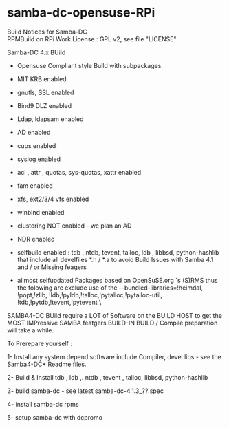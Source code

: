 samba-dc-opensuse-RPi
=====================


Build Notices for Samba-DC    
RPMBuild on RPi 
Work License : GPL v2, see file "LICENSE"


Samba-DC 4.x BUild 

- Opensuse Compliant style Build with subpackages.
-  MIT KRB enabled
-  gnutls, SSL  enabled
-  Bind9  DLZ enabled
-  Ldap, ldapsam enabled
-  AD enabled
-  cups enabled
-  syslog enabled
-  acl , attr , quotas, sys-quotas, xattr  enabled
-  fam enabled
-  xfs, ext2/3/4 vfs enabled
-  winbind enabled
-  clustering NOT  enabled - we plan an AD 
-  NDR enabled
-  selfbuild enabled : tdb , ntdb, tevent,  talloc, ldb , libbsd, python-hashlib
   that include all develfiles  *.h / *.a to avoid Build Issues with Samba 4.1 and / or Missing feagers

- allmost selfupdated Packages based on OpenSuSE.org ´s (S)RMS 
  thus the folowing are exclude use of the      --bundled-libraries=!heimdal,\
  !popt,!zlib, !ldb,!pyldb,!talloc,!pytalloc,!pytalloc-util, !tdb,!pytdb,!tevent,!pytevent \


 SAMBA4-DC  BUild require a LOT of Software on the BUILD HOST to get the MOST IMPressive SAMBA featgers BUILD-IN 
 BUILD / Compile preparation will take a while.


To Prerepare yourself :

 1- Install any system depend software include Compiler, devel libs - see the Samba4-DC*  Readme files.

 2- Build & Install tdb , ldb ,. ntdb , tevent , talloc, libbsd, python-hashlib

 3- build samba-dc  - see latest samba-dc-4.1.3_??.spec
 
 4- install samba-dc rpms
 
 5- setup samba-dc with dcpromo
